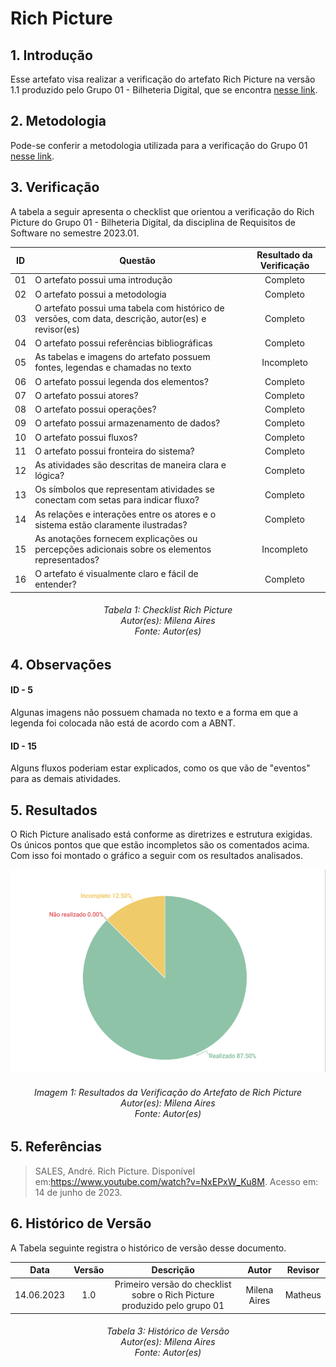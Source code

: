 # Rich Picture

## 1. Introdução

Esse artefato visa realizar a verificação do artefato Rich Picture na versão 1.1 produzido pelo Grupo 01 - Bilheteria Digital, que se encontra [nesse link](https://requisitos-de-software.github.io/2023.1-BilheteriaDigital/rastreabilidade/rich_picture/).

## 2. Metodologia

Pode-se conferir a metodologia utilizada para a verificação do Grupo 01 [nesse link](https://requisitos-de-software.github.io/2023.1-Twitch/verificacao_grupo01/planejamento/).

## 3. Verificação

A tabela a seguir apresenta o checklist que orientou a verificação do Rich Picture do Grupo 01 - Bilheteria Digital, da disciplina de Requisitos de Software no semestre 2023.01.

| ID |Questão| Resultado da Verificação |
| :---: | --- | :---: |
| 01 | O artefato possui uma introdução | Completo |
| 02 | O artefato possui a metodologia  | Completo |
| 03 | O artefato possui uma tabela com histórico de versões, com data, descrição, autor(es) e revisor(es)  | Completo |
| 04 | O artefato possui referências bibliográficas  | Completo |
| 05 | As tabelas e imagens do artefato possuem fontes, legendas e chamadas no texto | Incompleto|
| 06 | O artefato possui legenda dos elementos? | Completo |
| 07 | O artefato possui atores? | Completo |
| 08 | O artefato possui operações? | Completo |
| 09 | O artefato possui armazenamento de dados? | Completo |
| 10 | O artefato possui fluxos? | Completo |
| 11 | O artefato possui fronteira do sistema? | Completo |
| 12 | As atividades são descritas de maneira clara e lógica? | Completo |
| 13 | Os símbolos que representam atividades se conectam com setas para indicar fluxo? | Completo |
| 14 | As relações e interações entre os atores e o sistema estão claramente ilustradas?| Completo |
| 15 | As anotações fornecem explicações ou percepções adicionais sobre os elementos representados?| Incompleto|
| 16 | O artefato é visualmente claro e fácil de entender? | Completo |


<h6 align = "center"> Tabela 1: Checklist Rich Picture
<br> Autor(es): Milena Aires
<br>Fonte: Autor(es)</h6>

## 4. Observações

#### ID - 5

Algunas imagens não possuem chamada no texto e a forma em que a legenda foi colocada não está de acordo com a ABNT.

#### ID - 15
Alguns fluxos poderiam estar explicados, como os que vão de "eventos" para as demais atividades. 

## 5. Resultados
O Rich Picture analisado está conforme as diretrizes e estrutura exigidas. Os únicos pontos que que estão incompletos são os comentados acima. Com isso foi montado o gráfico a seguir com os resultados analisados.

![Resultados Rich Picture](./imagens_verifica01/verificacao_richpicture.png)

<h6 align = "center"> Imagem 1: Resultados da Verificação do Artefato de Rich Picture
<br> Autor(es): Milena Aires
<br>Fonte: Autor(es)</h6>

## 5. Referências
>SALES, André. Rich Picture. Disponível em:https://www.youtube.com/watch?v=NxEPxW_Ku8M. Acesso em: 14 de junho de 2023.

## 6. Histórico de Versão

A Tabela seguinte registra o histórico de versão desse documento.

|**Data** | **Versão** | **Descrição** | **Autor** | **Revisor** |
|:---: | :---: | :---: | :---: | :---: |
|14.06.2023| 1.0 | Primeiro versão do checklist sobre o Rich Picture produzido pelo grupo 01| Milena Aires | Matheus |

<h6 align = "center"> Tabela 3: Histórico de Versão
<br> Autor(es): Milena Aires
<br>Fonte: Autor(es)</h6>
